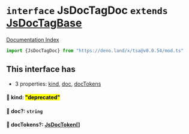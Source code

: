 # `interface` JsDocTagDoc `extends` [JsDocTagBase](../interface.JsDocTagBase/README.md)

[Documentation Index](../README.md)

```ts
import {JsDocTagDoc} from "https://deno.land/x/tsa@v0.0.54/mod.ts"
```

## This interface has

- 3 properties:
[kind](#-kind-deprecated),
[doc](#-doc-string),
[docTokens](#-doctokens-jsdoctoken)


#### 📄 kind: <mark>"deprecated"</mark>



#### 📄 doc?: `string`



#### 📄 docTokens?: [JsDocToken](../interface.JsDocToken/README.md)\[]



